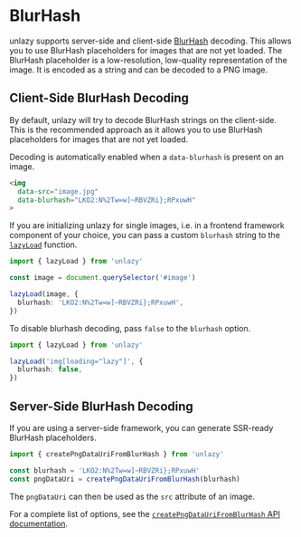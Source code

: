 # BlurHash

unlazy supports server-side and client-side [BlurHash](https://blurha.sh/) decoding. This allows you to use BlurHash placeholders for images that are not yet loaded. The BlurHash placeholder is a low-resolution, low-quality representation of the image. It is encoded as a string and can be decoded to a PNG image.

## Client-Side BlurHash Decoding

By default, unlazy will try to decode BlurHash strings on the client-side. This is the recommended approach as it allows you to use BlurHash placeholders for images that are not yet loaded.

Decoding is automatically enabled when a `data-blurhash` is present on an image.

```html
<img
  data-src="image.jpg"
  data-blurhash="LKO2:N%2Tw=w]~RBVZRi};RPxuwH"
>
```

If you are initializing unlazy for single images, i.e. in a frontend framework component of your choice, you can pass a custom `blurhash` string to the [`lazyLoad`](/api/lazy-load) function.

```ts
import { lazyLoad } from 'unlazy'

const image = document.querySelector('#image')

lazyLoad(image, {
  blurhash: 'LKO2:N%2Tw=w]~RBVZRi};RPxuwH',
})
```

To disable blurhash decoding, pass `false` to the `blurhash` option.

```ts
import { lazyLoad } from 'unlazy'

lazyLoad('img[loading="lazy"]', {
  blurhash: false,
})
```

## Server-Side BlurHash Decoding

If you are using a server-side framework, you can generate SSR-ready BlurHash placeholders.

```ts
import { createPngDataUriFromBlurHash } from 'unlazy'

const blurhash = 'LKO2:N%2Tw=w]~RBVZRi};RPxuwH'
const pngDataUri = createPngDataUriFromBlurHash(blurhash)
```

The `pngDataUri` can then be used as the `src` attribute of an image.

For a complete list of options, see the [`createPngDataUriFromBlurHash` API documentation](/api/create-png-data-uri-from-blur-hash).
